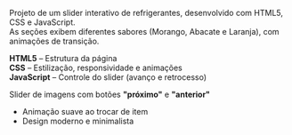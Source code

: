 Projeto de um slider interativo de refrigerantes, desenvolvido com HTML5, CSS e JavaScript.  
As seções exibem diferentes sabores (Morango, Abacate e Laranja), com animações de transição.

**HTML5** – Estrutura da página  
**CSS** – Estilização, responsividade e animações  
**JavaScript** – Controle do slider (avanço e retrocesso)  

Slider de imagens com botões **"próximo"** e  **"anterior"** 
- Animação suave ao trocar de item  
- Design moderno e minimalista  
